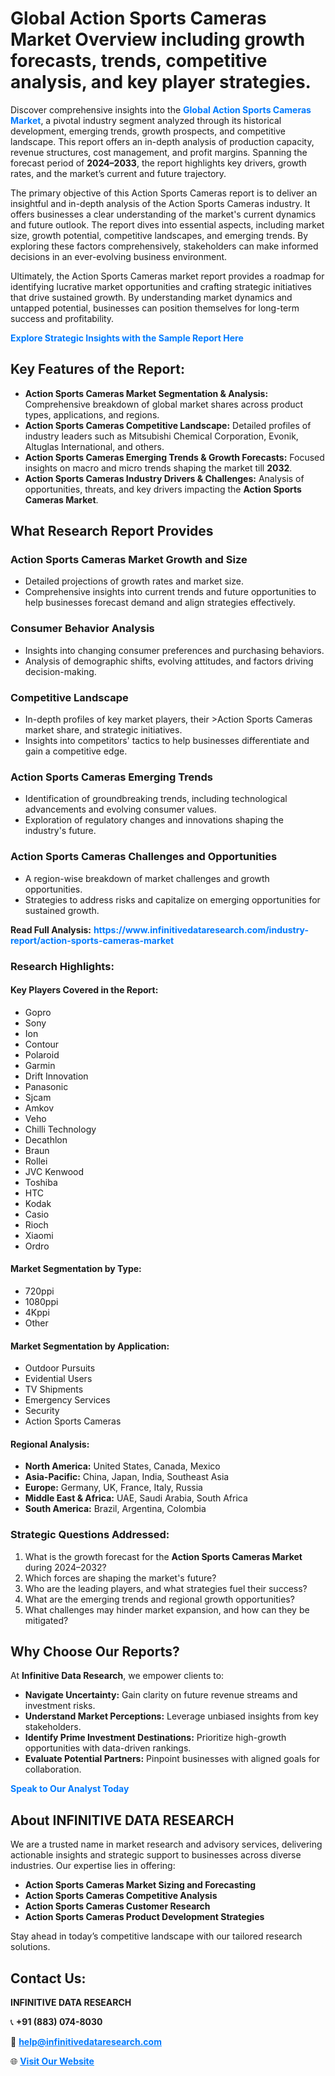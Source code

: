 <h1>Global Action Sports Cameras Market Overview including growth forecasts, trends, competitive analysis, and key player strategies.</h1>
<p>
Discover comprehensive insights into the 
<a href="https://www.infinitivedataresearch.com/industry-report/action-sports-cameras-market" rel="dofollow" style="color: #007BFF; text-decoration: none;"><strong>Global Action Sports Cameras Market</strong></a>, a pivotal industry segment analyzed through its historical development, emerging trends, growth prospects, and competitive landscape. This report offers an in-depth analysis of production capacity, revenue structures, cost management, and profit margins. Spanning the forecast period of <strong>2024–2033</strong>, the report highlights key drivers, growth rates, and the market’s current and future trajectory.
</p>
<p>
The primary objective of this Action Sports Cameras report is to deliver an insightful and in-depth analysis of the Action Sports Cameras industry. It offers businesses a clear understanding of the market's current dynamics and future outlook. The report dives into essential aspects, including market size, growth potential, competitive landscapes, and emerging trends. By exploring these factors comprehensively, stakeholders can make informed decisions in an ever-evolving business environment.
</p>
<p>
Ultimately, the Action Sports Cameras market report provides a roadmap for identifying lucrative market opportunities and crafting strategic initiatives that drive sustained growth. By understanding market dynamics and untapped potential, businesses can position themselves for long-term success and profitability.
</p>
<p>
<a href="https://www.infinitivedataresearch.com/request-sample/reportId=103027" style="color: #007BFF; text-decoration: none;"><strong>Explore Strategic Insights with the Sample Report Here</strong></a>
</p>

<h2>Key Features of the Report:</h2>
<ul>
<li><strong>Action Sports Cameras Market Segmentation & Analysis:</strong> Comprehensive breakdown of global market shares across product types, applications, and regions.</li>
<li><strong>Action Sports Cameras Competitive Landscape:</strong> Detailed profiles of industry leaders such as Mitsubishi Chemical Corporation, Evonik, Altuglas International, and others.</li>
<li><strong>Action Sports Cameras Emerging Trends & Growth Forecasts:</strong> Focused insights on macro and micro trends shaping the market till <strong>2032</strong>.</li>
<li><strong>Action Sports Cameras Industry Drivers & Challenges:</strong> Analysis of opportunities, threats, and key drivers impacting the <strong>Action Sports Cameras Market</strong>.</li>
</ul>

<h2>What Research Report Provides</h2>
<h3>Action Sports Cameras Market Growth and Size</h3>
<ul>
<li>Detailed projections of growth rates and market size.</li>
<li>Comprehensive insights into current trends and future opportunities to help businesses forecast demand and align strategies effectively.</li>
</ul>

<h3>Consumer Behavior Analysis</h3>
<ul>
<li>Insights into changing consumer preferences and purchasing behaviors.</li>
<li>Analysis of demographic shifts, evolving attitudes, and factors driving decision-making.</li>
</ul>

<h3>Competitive Landscape</h3>
<ul>
<li>In-depth profiles of key market players, their >Action Sports Cameras market share, and strategic initiatives.</li>
<li>Insights into competitors' tactics to help businesses differentiate and gain a competitive edge.</li>
</ul>

<h3>Action Sports Cameras Emerging Trends</h3>
<ul>
<li>Identification of groundbreaking trends, including technological advancements and evolving consumer values.</li>
<li>Exploration of regulatory changes and innovations shaping the industry's future.</li>
</ul>

<h3>Action Sports Cameras Challenges and Opportunities</h3>
<ul>
<li>A region-wise breakdown of market challenges and growth opportunities.</li>
<li>Strategies to address risks and capitalize on emerging opportunities for sustained growth.</li>
</ul>
<p><strong>Read Full Analysis:</strong> <a href="https://www.infinitivedataresearch.com/industry-report/action-sports-cameras-market" rel="dofollow" style="color: #007BFF; text-decoration: none;"><strong>https://www.infinitivedataresearch.com/industry-report/action-sports-cameras-market</strong></a></p>
<h3>Research Highlights:</h3>
<h4>Key Players Covered in the Report:</h4>
<ul><li>Gopro</li><li>Sony</li><li>Ion</li><li>Contour</li><li>Polaroid</li><li>Garmin</li><li>Drift Innovation</li><li>Panasonic</li><li>Sjcam</li><li>Amkov</li><li>Veho</li><li>Chilli Technology</li><li>Decathlon</li><li>Braun</li><li>Rollei</li><li>JVC Kenwood</li><li>Toshiba</li><li>HTC</li><li>Kodak</li><li>Casio</li><li>Rioch</li><li>Xiaomi</li><li>Ordro</li></ul>
<h4>Market Segmentation by Type:</h4>
<ul><li>720ppi</li><li>1080ppi</li><li>4Kppi</li><li>Other</li></ul>
<h4>Market Segmentation by Application:</h4>
<ul><li>Outdoor Pursuits</li><li>Evidential Users</li><li>TV Shipments</li><li>Emergency Services</li><li>Security</li><li>Action Sports Cameras</li></ul>

<h4>Regional Analysis:</h4>
<ul>
<li><strong>North America:</strong> United States, Canada, Mexico</li>
<li><strong>Asia-Pacific:</strong> China, Japan, India, Southeast Asia</li>
<li><strong>Europe:</strong> Germany, UK, France, Italy, Russia</li>
<li><strong>Middle East & Africa:</strong> UAE, Saudi Arabia, South Africa</li>
<li><strong>South America:</strong> Brazil, Argentina, Colombia</li>
</ul>

<h3>Strategic Questions Addressed:</h3>
<ol>
<li>What is the growth forecast for the <strong>Action Sports Cameras Market</strong> during 2024–2032?</li>
<li>Which forces are shaping the market's future?</li>
<li>Who are the leading players, and what strategies fuel their success?</li>
<li>What are the emerging trends and regional growth opportunities?</li>
<li>What challenges may hinder market expansion, and how can they be mitigated?</li>
</ol>

<h2>Why Choose Our Reports?</h2>
<p>At <strong>Infinitive Data Research</strong>, we empower clients to:</p>
<ul>
<li><strong>Navigate Uncertainty:</strong> Gain clarity on future revenue streams and investment risks.</li>
<li><strong>Understand Market Perceptions:</strong> Leverage unbiased insights from key stakeholders.</li>
<li><strong>Identify Prime Investment Destinations:</strong> Prioritize high-growth opportunities with data-driven rankings.</li>
<li><strong>Evaluate Potential Partners:</strong> Pinpoint businesses with aligned goals for collaboration.</li>
</ul>
<p><a href="https://www.infinitivedataresearch.com/industry-report/action-sports-cameras-market" rel="dofollow" style="color: #007BFF; text-decoration: none;"><strong>Speak to Our Analyst Today</strong></a></p>

<h2>About INFINITIVE DATA RESEARCH</h2>
<p>We are a trusted name in market research and advisory services, delivering actionable insights and strategic support to businesses across diverse industries. Our expertise lies in offering:</p>
<ul>
<li><strong>Action Sports Cameras Market Sizing and Forecasting</strong></li>
<li><strong>Action Sports Cameras Competitive Analysis</strong></li>
<li><strong>Action Sports Cameras Customer Research</strong></li>
<li><strong>Action Sports Cameras Product Development Strategies</strong></li>
</ul>
<p>Stay ahead in today’s competitive landscape with our tailored research solutions.</p>

<h2>Contact Us:</h2>
<p><strong>INFINITIVE DATA RESEARCH</strong></p>
<p>📞 <strong>+91 (883) 074-8030</strong></p>
<p>📧 <strong><a href="mailto:help@infinitivedataresearch.com" style="color: #007BFF;">help@infinitivedataresearch.com</a></strong></p>
<p>🌐 <strong><a href="https://www.infinitivedataresearch.com" rel="dofollow" style="color: #007BFF;">Visit Our Website</a></strong></p>